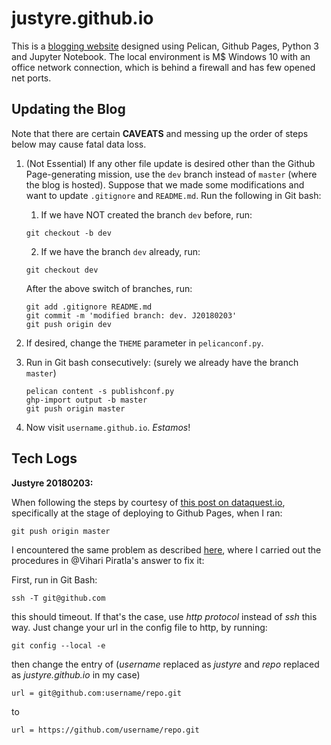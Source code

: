 # justyre.github.io

This is a [blogging website](http://justyre.github.io) designed using Pelican, Github Pages, Python 3 and Jupyter Notebook. The local environment is M$ Windows 10 with an office network connection, which is behind a firewall and has few opened net ports.

## Updating the Blog

Note that there are certain **CAVEATS** and messing up the order of steps below may cause fatal data loss.

1. (Not Essential) If any other file update is desired other than the Github Page-generating mission, use the `dev` branch instead of `master` (where the blog is hosted). Suppose that we made some modifications and want to update `.gitignore` and `README.md`. Run the following in Git bash:

   1. If we have NOT created the branch `dev` before, run:
   ```
   git checkout -b dev
   ```

   2. If we have the branch `dev` already, run:
   ```
   git checkout dev
   ```

   After the above switch of branches, run:
   ```
   git add .gitignore README.md
   git commit -m 'modified branch: dev. J20180203'
   git push origin dev 
   ```

2. If desired, change the `THEME` parameter in `pelicanconf.py`.

3. Run in Git bash consecutively: (surely we already have the branch `master`)
   ```
   pelican content -s publishconf.py
   ghp-import output -b master
   git push origin master
   ```

4. Now visit `username.github.io`. *Estamos*!

## Tech Logs

**Justyre 20180203:**

When following the steps by courtesy of [this post on dataquest.io](https://www.dataquest.io/blog/how-to-setup-a-data-science-blog/), specifically at the stage of deploying to Github Pages, when I ran:

    git push origin master

I encountered the same problem as described [here](https://stackoverflow.com/questions/15589682/ssh-connect-to-host-github-com-port-22-connection-timed-out), where I carried out the procedures in @Vihari Piratla's answer to fix it:

First, run in Git Bash:

    ssh -T git@github.com
    
this should timeout. If that's the case, use *http protocol* instead of *ssh* this way. Just change your url in the config file to http, by running:
```
git config --local -e
```
then change the entry of (*username* replaced as *justyre* and *repo* replaced as *justyre.github.io* in my case)

    url = git@github.com:username/repo.git
to

    url = https://github.com/username/repo.git
